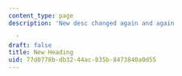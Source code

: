 ```yaml
---
content_type: page
description: 'New desc changed again and again

  '
draft: false
title: New Heading
uid: 77d0778b-db32-44ac-835b-8473840a0d55
---
```

